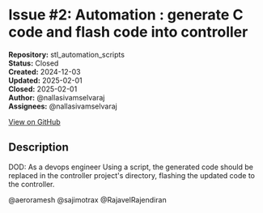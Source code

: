# Issue #2: Automation : generate C code and flash code into controller 

**Repository:** stl_automation_scripts  
**Status:** Closed  
**Created:** 2024-12-03  
**Updated:** 2025-02-01  
**Closed:** 2025-02-01  
**Author:** @nallasivamselvaraj  
**Assignees:** @nallasivamselvaraj  

[View on GitHub](https://github.com/Simtestlab/stl_automation_scripts/issues/2)

## Description

DOD: As a devops engineer Using a script, the generated code should be replaced in the controller project's directory, flashing the updated code to the controller.

@aeroramesh @sajimotrax @RajavelRajendiran 